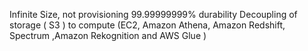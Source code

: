 Infinite Size, not provisioning
99.99999999% durability
Decoupling of storage ( S3 ) to compute (EC2, Amazon Athena, Amazon Redshift, Spectrum ,Amazon Rekognition and AWS Glue )